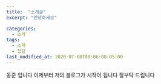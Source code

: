 ```yaml
---
title:  "소개글"
excerpt: "안녕하세요"

categories:
  - 소개
tags:
  - 소개
  - 잡담
last_modified_at: 2020-07-08T08:06:00-05:00
---
```


동준 입니다 이제부터 저의 블로그가 시작이 됩니다 잘부탁 드립니다